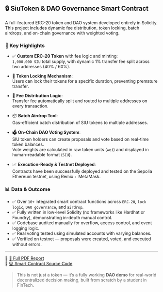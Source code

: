## 🔒 SiuToken & DAO Governance Smart Contract

A full-featured ERC-20 token and DAO system developed entirely in Solidity.  
This project includes dynamic fee distribution, token locking, batch airdrops, and on-chain governance with weighted voting.

### 🚀 Key Highlights

- ✅ **Custom ERC-20 Token** with fee logic and minting:  
  `1,000,000 SIU` total supply, with dynamic 1% transfer fee split across two addresses (40% / 60%).

- 🔐 **Token Locking Mechanism**:  
  Users can lock their tokens for a specific duration, preventing premature transfer.

- 🎯 **Fee Distribution Logic**:  
  Transfer fee automatically split and routed to multiple addresses on every transaction.

- 📦 **Batch Airdrop Tool**:  
  Gas-efficient batch distribution of SIU tokens to multiple addresses.

- 🗳️ **On-Chain DAO Voting System**:  
  SIU token holders can create proposals and vote based on real-time token balances.  
  Vote weights are calculated in raw token units (`wei`) and displayed in human-readable format (`SIU`).

- 📈 **Execution-Ready & Testnet Deployed**:  
  Contracts have been successfully deployed and tested on the Sepolia Ethereum testnet, using Remix + MetaMask.

### 📊 Data & Outcome

- ✅ Over `10+` integrated smart contract functions across `ERC-20`, `lock logic`, `DAO governance`, and `airdrop`.
- ✅ Fully written in low-level Solidity (no frameworks like Hardhat or Foundry), demonstrating in-depth manual control.
- ✅ Codebase audited manually for overflow, access control, and event logging logic.
- ✅ Real voting tested using simulated accounts with varying balances.
- ✅ Verified on testnet — proposals were created, voted, and executed without errors.

---

📄 [📂 Full PDF Report](https://drive.google.com/file/d/1ZEI7BnvRLfd9WSh-Igyba2ojisQhTBeQ/view?usp=sharing)  
🔗 [💻 Smart Contract Source Code](./contracts/SiuToken.sol)

> This is not just a token — it’s a fully working **DAO demo** for real-world decentralized decision making, built from scratch by a student in FinTech.
